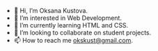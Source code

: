 - 👋 Hi, I’m Oksana Kustova.
- 👀 I’m interested in Web Development.
- 🌱 I’m currently learning HTML and CSS.
- 💞️ I’m looking to collaborate on student projects.
- 📫 How to reach me okskust@gmail.com.

<!---
okskust/okskust is a ✨ special ✨ repository because its `README.md` (this file) appears on your GitHub profile.
You can click the Preview link to take a look at your changes.
--->
